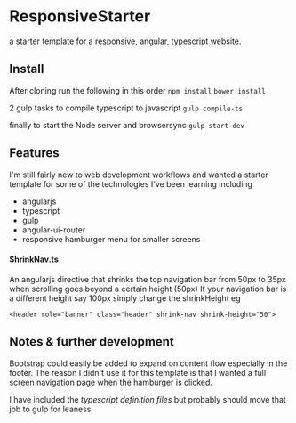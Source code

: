 # ResponsiveStarter
a starter template for a responsive, angular, typescript website. 

## Install 
After cloning run the following in this order
`npm install`
`bower install`

2 gulp tasks 
to compile typescript to javascript
`gulp compile-ts`

finally to start the Node server and browsersync
`gulp start-dev`

## Features
I'm still fairly new to web development workflows and wanted a starter template for some of the technologies I've been learning including
* angularjs
* typescript
* gulp
* angular-ui-router
* responsive hamburger menu for smaller screens

#### ShrinkNav.ts
An angularjs directive that shrinks the top navigation bar from 50px to 35px when scrolling goes beyond a certain height (50px)
If your navigation bar is a different height say 100px simply change the shrinkHeight 
eg 

`<header role="banner" class="header" shrink-nav shrink-height="50">`

## Notes & further development
Bootstrap could easily be added to expand on content flow especially in the footer. The reason I didn't use it for this template is 
that I wanted a full screen navigation page when the hamburger is clicked. 

I have included the *typescript definition files* but probably should move that job to gulp for leaness
